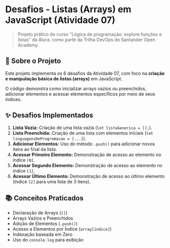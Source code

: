 # Desafios - Listas (Arrays) em JavaScript (Atividade 07)

> Projeto prático do curso "Lógica de programação: explore funções e listas" da Alura, como parte da Trilha DevOps do Santander Open Academy.

## 🚀 Sobre o Projeto

Este projeto implementa os 6 desafios da Atividade 07, com foco na **criação e manipulação básica de listas (arrays)** em JavaScript.

O código demonstra como inicializar arrays vazios ou preenchidos, adicionar elementos e acessar elementos específicos por meio de seus índices.

## ✨ Desafios Implementados

1.  **Lista Vazia:** Criação de uma lista vazia (`let listaGenerica = [];`).
2.  **Lista Preenchida:** Criação de uma lista com elementos iniciais (`let linguagensDeProgramacao = [...]`).
3.  **Adicionar Elementos:** Uso do método `.push()` para adicionar novos itens ao final da lista.
4.  **Acessar Primeiro Elemento:** Demonstração de acesso ao elemento no índice `[0]`.
5.  **Acessar Segundo Elemento:** Demonstração de acesso ao elemento no índice `[1]`.
6.  **Acessar Último Elemento:** Demonstração de acesso ao último elemento (índice `[2]` para uma lista de 3 itens).

## 📚 Conceitos Praticados

-   Declaração de Arrays (`[]`)
-   Arrays Vazios e Preenchidos
-   Adição de Elementos (`.push()`)
-   Acesso a Elementos por Índice (`array[indice]`)
-   Indexação baseada em Zero
-   Uso do `console.log` para exibição